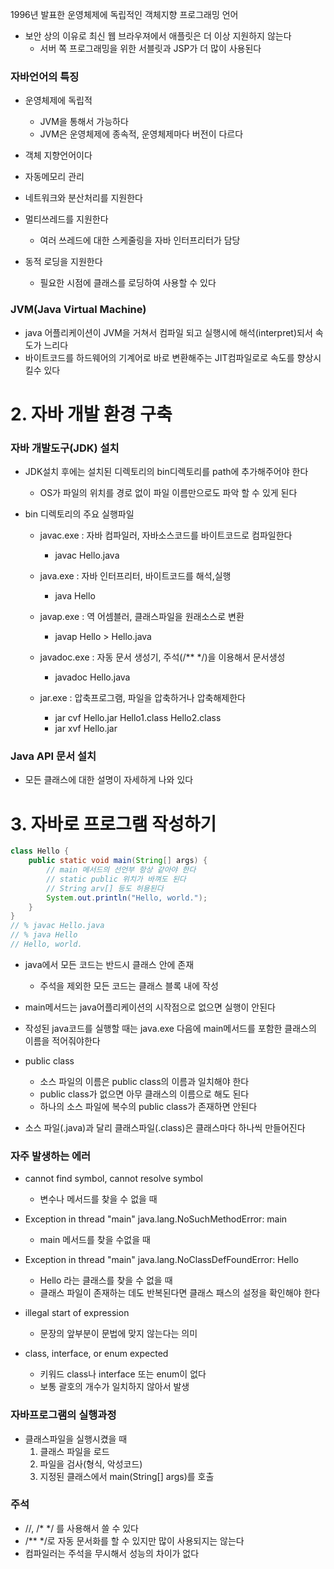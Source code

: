 
1996년 발표한 운영체제에 독립적인 객체지향 프로그래밍 언어

- 보안 상의 이유로 최신 웹 브라우져에서 애플릿은 더 이상 지원하지 않는다
    - 서버 쪽 프로그래밍을 위한 서블릿과 JSP가 더 많이 사용된다

### 자바언어의 특징
- 운영체제에 독립적
    - JVM을 통해서 가능하다
    - JVM은 운영체제에 종속적, 운영체제마다 버전이 다르다

- 객체 지향언어이다
- 자동메모리 관리
- 네트워크와 분산처리를 지원한다
- 멀티쓰레드를 지원한다
    - 여러 쓰레드에 대한 스케줄링을 자바 인터프리터가 담당

- 동적 로딩을 지원한다
    - 필요한 시점에 클래스를 로딩하여 사용할 수 있다

### JVM(Java Virtual Machine)
- java 어플리케이션이 JVM을 거쳐서 컴파일 되고 실행시에 해석(interpret)되서 속도가 느리다
- 바이트코드를 하드웨어의 기계어로 바로 변환해주는 JIT컴파일로로 속도를 향상시킬수 있다

# 2. 자바 개발 환경 구축
### 자바 개발도구(JDK) 설치
- JDK설치 후에는 설치된 디렉토리의 bin디렉토리를 path에 추가해주어야 한다
    - OS가 파일의 위치를 경로 없이 파일 이름만으로도 파악 할 수 있게 된다

- bin 디렉토리의 주요 실행파일
    - javac.exe : 자바 컴파일러, 자바소스코드를 바이트코드로 컴파일한다
        - javac Hello.java
    
    - java.exe : 자바 인터프리터, 바이트코드를 해석,실행
        - java Hello
    
    - javap.exe : 역 어셈블러, 클래스파일을 원래소스로 변환
        - javap Hello > Hello.java

    - javadoc.exe : 자동 문서 생성기, 주석(/** */)을 이용해서 문서생성
        - javadoc Hello.java
    
    - jar.exe : 압축프로그램, 파일을 압축하거나 압축해제한다
        - jar cvf Hello.jar Hello1.class Hello2.class
        - jar xvf Hello.jar

### Java API 문서 설치
- 모든 클래스에 대한 설명이 자세하게 나와 있다

# 3. 자바로 프로그램 작성하기
``` java
class Hello {
    public static void main(String[] args) {
        // main 메서드의 선언부 항상 같아야 한다
        // static public 위치가 바껴도 된다
        // String arv[] 등도 허용된다
        System.out.println("Hello, world.");
    }
}
// % javac Hello.java
// % java Hello
// Hello, world.
```
- java에서 모든 코드는 반드시 클래스 안에 존재
    - 주석을 제외한 모든 코드는 클래스 블록 내에 작성

- main메서드는 java어플리케이션의 시작점으로 없으면 실행이 안된다
- 작성된 java코드를 실행할 때는 java.exe 다음에 main메서드를 포함한 클래스의 이름을 적어줘야한다 

- public class
    - 소스 파일의 이름은 public class의 이름과 일치해야 한다
    - public class가 없으면 아무 클래스의 이름으로 해도 된다
    - 하나의 소스 파일에 복수의 public class가 존재하면 안된다


- 소스 파일(.java)과 달리 클래스파일(.class)은 클래스마다 하나씩 만들어진다

### 자주 발생하는 에러
- cannot find symbol, cannot resolve symbol
    - 변수나 메서드를 찾을 수 없을 때

- Exception in thread "main" java.lang.NoSuchMethodError: main
    - main 메서드를 찾을 수없을 때

- Exception in thread "main" java.lang.NoClassDefFoundError: Hello
    - Hello 라는 클래스를 찾을 수 없을 때
    - 클래스 파일이 존재하는 데도 반복된다면 클래스 패스의 설정을 확인해야 한다

- illegal start of expression
    - 문장의 앞부분이 문법에 맞지 않는다는 의미

- class, interface, or enum expected
    - 키워드 class나 interface 또는 enum이 없다
    - 보통 괄호의 개수가 일치하지 않아서 발생

### 자바프로그램의 실행과정
- 클래스파일을 실행시켰을 때
    1. 클래스 파일을 로드
    2. 파일을 검사(형식, 악성코드)
    3. 지정된 클래스에서 main(String[] args)를 호출

### 주석
- //, /* */ 를 사용해서 쓸 수 있다
- /** */로 자동 문서화를 할 수 있지만 많이 사용되지는 않는다
- 컴파일러는 주석을 무시해서 성능의 차이가 없다

